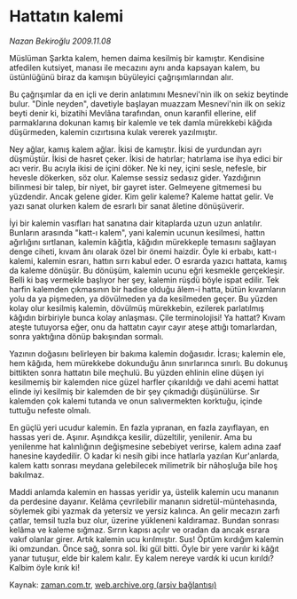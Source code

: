 # Hattatın kalemi

*Nazan Bekiroğlu 2009.11.08*

<tr><td class="metin" colspan="2" style="padding-top: 20px; padding-left: 5px; ">Müslüman Şarkta kalem, hemen daima kesilmiş bir kamıştır. Kendisine atfedilen kutsiyet, manası ile mecazını aynı anda kapsayan kalem, bu üstünlüğünü biraz da kamışın büyüleyici çağrışımlarından alır.</td></tr><tr><td class="metin" colspan="2" style="padding-top: 20px; padding-left: 5px; "><p> Bu çağrışımlar da en içli ve derin anlatımını Mesnevi'nin ilk on sekiz beytinde bulur. "Dinle neyden", davetiyle başlayan muazzam Mesnevi'nin ilk on sekiz beyti denir ki, bizatihi Mevlâna tarafından, onun karanfil ellerine, elif parmaklarına dokunan kamış bir kalemle ve tek damla mürekkebi kâğıda düşürmeden, kalemin cızırtısına kulak vererek yazılmıştır.
<p> Ney ağlar, kamış kalem ağlar. İkisi de kamıştır. İkisi de yurdundan ayrı düşmüştür. İkisi de hasret çeker. İkisi de hatırlar; hatırlama ise ihya edici bir acı verir. Bu acıyla ikisi de içini döker. Ne ki ney, içini sesle, nefesle, bir hevesle dökerken, söz olur. Kalemse sessiz sedasız gider. Yazdığının bilinmesi bir talep, bir niyet, bir gayret ister. Gelmeyene gitmemesi bu yüzdendir. Ancak gelene gider. Kim gelir kaleme? Kaleme hattat gelir. Ve yazı sanat olurken kalem de esrarlı bir sanat âletine dönüşüverir.
<p> İyi bir kalemin vasıfları hat sanatına dair kitaplarda uzun uzun anlatılır. Bunların arasında "katt-ı kalem", yani kalemin ucunun kesilmesi, hattın ağırlığını sırtlanan, kalemin kâğıtla, kâğıdın mürekkeple temasını sağlayan denge ciheti, kıvam ânı olarak özel bir önemi haizdir. Öyle ki erbabı, katt-ı kalemi, kalemin esrarı, hattın sırrı kabul eder. O esrarda yazıcı hattata, kamış da kaleme dönüşür. Bu dönüşüm, kalemin ucunu eğri kesmekle gerçekleşir. Belli ki baş vermekle başlıyor her şey, kalemin rüşdü böyle ispat edilir. Tek harfin kalemden çıkmasının bir hadise olduğu âlem-i hatta, bütün kıvamların yolu da ya pişmeden, ya dövülmeden ya da kesilmeden geçer. Bu yüzden kolay olur kesilmiş kalemin, dövülmüş mürekkebin, ezilerek parlatılmış kâğıdın birbiriyle bunca kolay anlaşması. Çile terminolojisi! Ya hattat? Kıvam ateşte tutuyorsa eğer, onu da hattatın cayır cayır ateşe attığı tomarlardan, sonra yaktığına dönüp bakışından sormalı.
<p> Yazının doğasını belirleyen bir bakıma kalemin doğasıdır. İcrası; kalemin ele, hem kâğıda, hem mürekkebe dokunduğu ânın sınırlarınca sınırlı. Bu dokunuş bittikten sonra hattatın bile meçhulü. Bu yüzden ehlinin eline düşen iyi kesilmemiş bir kalemden nice güzel harfler çıkarıldığı ve dahi acemi hattat elinde iyi kesilmiş bir kalemden de bir şey çıkmadığı düşünülürse. Sır kalemden çok kalemi tutanda ve onun salıvermekten korktuğu, içinde tuttuğu nefeste olmalı.
<p> En güçlü yeri ucudur kalemin. En fazla yıpranan, en fazla zayıflayan, en hassas yeri de. Aşınır. Aşındıkça kesilir, düzeltilir, yenilenir. Ama bu yenilenme hat kalınlığının değişmesine sebebiyet verirse, kalem adına zaaf hanesine kaydedilir. O kadar ki nesih gibi ince hatlarla yazılan Kur'anlarda, kalem kattı sonrası meydana gelebilecek milimetrik bir nâhoşluğa bile hoş bakılmaz.
<p> Maddi anlamda kalemin en hassas yeridir ya, üstelik kalemin ucu mananın da perdesine dayanır. Kelâma çevrilebilir mananın sidretül-müntehasında, söylemek gibi yazmak da yetersiz ve yersiz kalınca. An gelir mecazın zarfı çatlar, temsil tuzla buz olur, üzerine yükleneni kaldıramaz. Bundan sonrası kelâma ve kaleme sığmaz. Sırrın kapısı açılır ve oradan da ancak esrara vakıf olanlar girer. Artık kalemin ucu kırılmıştır. Sus! Öptüm kırdığım kalemin iki omzundan. Önce sağ, sonra sol. İki gül bitti. Öyle bir yere varılır ki kâğıt yanar tutuşur, elde bir kalem kalır. Ey kalem nereye vardık ki ucun kırıldı? Kalbim öyle kırık ki! <br/></p></p></p></p></p></p></td></tr>

Kaynak: [zaman.com.tr](http://zaman.com.tr/yazar.do?yazino=913057), [web.archive.org (arşiv bağlantısı)](http://web.archive.org/web/20100110012126/http://www.zaman.com.tr:80/yazar.do?yazino=913057)
